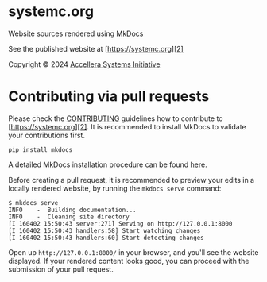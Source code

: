 # systemc.org

Website sources rendered using [MkDocs][1]

See the published website at [https://systemc.org][2]

Copyright &copy; 2024 [Accellera Systems Initiative][3]

# Contributing via pull requests

Please check the [CONTRIBUTING][5] guidelines how to contribute to [https://systemc.org][2]. It is recommended to install MkDocs to validate your contributions first.

```
pip install mkdocs
```

A detailed MkDocs installation procedure can be found [here][4].

Before creating a pull request, it is recommended to preview your edits in a locally rendered website, by running the `mkdocs serve` command:

```
$ mkdocs serve
INFO    -  Building documentation...
INFO    -  Cleaning site directory
[I 160402 15:50:43 server:271] Serving on http://127.0.0.1:8000
[I 160402 15:50:43 handlers:58] Start watching changes
[I 160402 15:50:43 handlers:60] Start detecting changes
```

Open up `http://127.0.0.1:8000/` in your browser, and you'll see the website displayed. If your rendered content looks good, you can proceed with the submission of your pull request.


[1]: https://www.mkdocs.org/
[2]: https://systemc.org
[3]: https://accellera.org
[4]: https://www.mkdocs.org/getting-started/#installation
[5]: CONTRIBUTING.md

